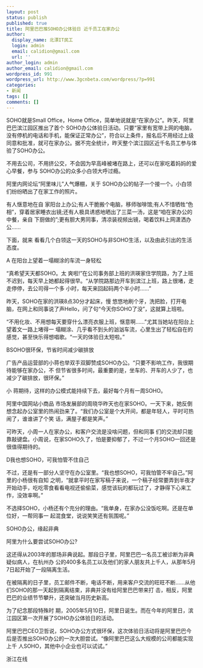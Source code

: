 ```yaml
---
layout: post
status: publish
published: true
title: 阿里巴巴推SOHO办公体验日 近千员工在家办公
author:
  display_name: 北漂IT民工
  login: admin
  email: calidion@gmail.com
  url: ''
author_login: admin
author_email: calidion@gmail.com
wordpress_id: 991
wordpress_url: http://www.3gcnbeta.com/wordpress/?p=991
categories:
- 新闻
tags: []
comments: []
---
```

<p>SOHO就是Small Office，Home Office，简单地说就是&ldquo;在家办公&rdquo;。昨天，阿里巴巴滨江园区推出了首个 SOHO办公体验日活动。只要&ldquo;家里有宽带上网的电脑，没有停机的电话和手机，能保证正常办公&rdquo;，符合以上条件，报名后不用经过上级同意和批准，就可在家办公。据不完全统计，昨天整个滨江园区近千名员工参与体验了SOHO办公。</p>
<p>不用去公司，不用挤公交，不会因为早高峰被堵在路上，还可以在家吃着妈妈的爱心早餐，参与 SOHO办公的众多小白领大呼过瘾。</p>
<p>阿里内网论坛&ldquo;阿里味儿&rdquo;人气爆棚，关于 SOHO办公的帖子一个接一个。小白领们纷纷晒出了在家工作的照片。</p>
<p>有人惬意地在自 家阳台上办公;有人干脆搬个电脑，移师咖啡馆;有人不惜牺牲&ldquo;色相&rdquo;，穿着居家睡衣出镜;还有人极具诱惑地晒出了三菜一汤，这是&ldquo;咱在家办公的中餐，亲自 下厨做的&rdquo;;更有胆大男同事，清凉装视频出镜，喝着饮料上网潇洒办公&hellip;&hellip;</p>
<p>下面，就来 看看几个白领这一天的SOHO与非SOHO生活，以及由此引出的生活态度。</p>
<p>A 在阳台上望着一塌糊涂的车流一身轻松</p>
<p>&ldquo;真希望天天都SOHO。太 爽啦!&rdquo;在公司事务部上班的洪瑛家住学院路，为了上班不迟到，每天早上她都起得很早。&ldquo;从学院路那边开车到滨江上班，路上很堵，走走停停，去公司得一个多 小时，每天来回起码两个半小时&hellip;&hellip;&rdquo;</p>
<p>昨天，SOHO在家的洪瑛8点30分才起床，慢 悠悠地刷个牙，洗把脸，打开电脑，在网上和同事说了声Hello，问了句&ldquo;今天你SOHO了没&rdquo;，这就算上班啦。</p>
<p>&ldquo;不用化妆、不用想每天要穿什么漂亮衣服上班，惬意啊&hellip;&hellip;&rdquo;尤其当她站在阳台上望着文一路上堵得一 塌糊涂、几乎看不到头的汹汹车流，心里生出了轻松自在的感觉，甚至快乐得想唱歌。&ldquo;一天的体验日太短啦。&rdquo;</p>
<p>BSOHO很环保，节省时间减少碳排放</p>
<p>广告产品运营部的小蒋也举双手双脚赞成SOHO办公。&ldquo;只要不影响工作，我很期待能够在家办公，不 但节省很多时间，最重要的是，坐车的、开车的人少了，也减少了碳排放，很环保。&rdquo;</p>
<p>小 蒋期待，这样的办公模式能持续下去，最好每个月有一周SOHO。</p>
<p>阿里中国网站小商品 市场发展部的周晓华昨天也在家SOHO。一天下来，她反倒想念起办公室里的热闹劲来了。&ldquo;我们办公室是个大开间，都是年轻人，平时可热闹了，谁谁讲了个笑 话，满屋子都是笑声。&rdquo;</p>
<p>可昨天，小周一人在家办公，和客户交流是没啥问题，但和同事 们的交流却只能靠敲键盘。小周说，在家SOHO久了，怕是要抑郁了，不过一个月SOHO一回还是很值得期待的。</p>
<p>D我也想SOHO，可我怕管不住自己</p>
<p>不过，还是有一部分人坚守在办公室里。&ldquo;我也想SOHO，可我怕管不牢自己。&rdquo;阿里的小杨很有自知 之明，&ldquo;就拿平时在家写稿子来说，一个稿子经常要弄到半夜才开始动手，吃吃零食看看电视还偷偷菜，感觉该玩的都玩过了，才静得下心来工作，没效率啊。&rdquo;</p>
<p>不选择SOHO，小杨还有个充分的理由。&ldquo;我单身，在家办公没饭吃啊。还是在单位好，一帮同事一 起混食堂，说说笑笑还有氛围呢。&rdquo;</p>
<p>SOHO办公，缘起非典</p>
<p>阿里为什么要尝试SOHO办公?</p>
<p>这还得从2003年的那场非典说起。那段日子里，阿里巴巴一名员工被诊断为非典疑似病人，在杭州办 公的400多名员工以及他们的家人朋友共上千人，从那年5月7日起开始了一段隔离生活。</p>
<p>在被隔离的日子里，员工邮件不断，电话不断，用来客户交流的旺旺不断&hellip;&hellip;从他们SOHO的那一天起到隔离结束，非典并没有给阿里巴巴带来打 击，相反，阿里巴巴的业绩节节攀升，还突破当月历史新高。</p>
<p>为了纪念那段特殊时 期，2005年5月10日，阿里日诞生。而在今年的阿里日，滨江园区第一次开展了SOHO办公体验日的活动。</p>
<p>阿里巴巴CEO卫哲说，SOHO办公方式很环保，这次体验日活动将是阿里巴巴今后是否推出SOHO办公的一次大胆尝试。&ldquo;像阿里巴巴这么大规模的公司都能实现上千 人SOHO，其他中小企业也可以试试。&rdquo;</p>
<p>浙江在线</p>
